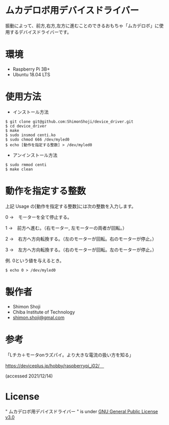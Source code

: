 # ムカデロボ用デバイスドライバー

振動によって、前方,右方,左方に進むことのできるおもちゃ「ムカデロボ」に使用するデバイスドライバーです。

# 環境

* Raspberry Pi 3B+
* Ubuntu 18.04 LTS

# 使用方法

* インストール方法

```
$ git clone git@github.com:ShimonShoji/device_driver.git
$ cd device_driver
$ make
$ sudo insmod centi.ko
$ sudo chmod 666 /dev/myled0
$ echo [動作を指定する整数] > /dev/myled0
```

* アンインストール方法
```
$ sudo rmmod centi
$ make clean
```

# 動作を指定する整数

上記 Usage の[動作を指定する整数]には次の整数を入力します。

0 →　モーターを全て停止する。

1 →　前方へ進む。（右モーター, 左モーターの両者が回転。）

2 →　右方へ方向転換する。（左のモーターが回転。右のモーターが停止。）

3 →　左方へ方向転換する。（右のモーターが回転。左のモーターが停止。）


例. 0という値を与えるとき。
```
$ echo 0 > /dev/myled0
```

# 製作者

* Shimon Shoji
* Chiba Institute of Technology
* shimon.shoji@gmal.com


# 参考
「Lチカ＋モータonラズパイ。より大きな電流の扱い方を知る」　

https://deviceplus.jp/hobby/raspberrypi_i02/　

(accessed 2021/12/14)


# License
" ムカデロボ用デバイスドライバー " is under [GNU General Public License v3.0](https://github.com/ShimonShoji/de/blob/main/COPYING)
